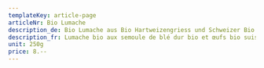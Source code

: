 ```yaml
---
templateKey: article-page
articleNr: Bio Lumache
description_de: Bio Lumache aus Bio Hartweizengriess und Schweizer Bio Eier
description_fr: Lumache bio aux semoule de blé dur bio et œufs bio suisses
unit: 250g
price: 8.--
---
```


